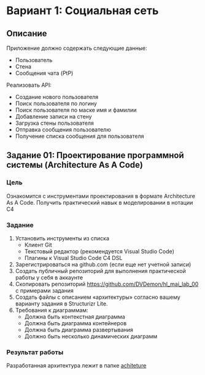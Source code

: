 # Вариант 1: Социальная сеть

## Описание

Приложение должно содержать следующие данные:
- Пользователь
- Стена
- Сообщения чата (PtP)


Реализовать API:
- Создание нового пользователя
- Поиск пользователя по логину
- Поиск пользователя по маске имя и фамилии
- Добавление записи на стену
- Загрузка стены пользователя
- Отправка сообщения пользователю
- Получение списка сообщения для пользователя

## Задание 01: Проектирование программной системы (Architecture As A Code)
### Цель
Ознакомится с инструментами проектирования в формате Architecture As A Code.
Получить практический навык в моделировании в нотации C4

### Задание
1. Установить инструменты из списка
    - Клиент Git
    - Текстовый редактор (рекомендуется Visual Studio Code)
    - Плагины к Visual Studio Code C4 DSL
2. Зарегистрироваться на github.com (если еще нет учетной записи)
3. Создать публичный репозиторий для выполнения практической работы у себя в
аккаунте
4. Скопировать репозиторий https://github.com/DVDemon/hl_mai_lab_00 с примерами задания
5. Создать файлы с описанием «архитектуры» согласно вашему варианту задания
в Structurizr Lite.
6. Требования к диаграммам:
    - Должна быть контекстная диаграмма
    - Должна быть диаграмма контейнеров
    - Должна быть диаграмма развертывания
    - Должно быть несколько динамических диаграмм

### Результат работы
Разработанная архитектура лежит в  папке  [achiteture](achiteture)